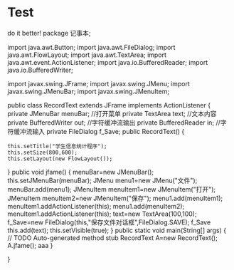﻿# Test
do it better!
package 记事本;

import java.awt.Button;
import java.awt.FileDialog;
import java.awt.FlowLayout;
import java.awt.TextArea;
import java.awt.event.ActionListener;
import java.io.BufferedReader;
import java.io.BufferedWriter;

import javax.swing.JFrame;
import javax.swing.JMenu;
import javax.swing.JMenuBar;
import javax.swing.JMenuItem;

public class RecordText extends JFrame implements ActionListener {
private JMenuBar menuBar; //打开菜单
private TextArea text; //文本内容
private BufferedWriter out;  //字符缓冲流输出
private BufferedReader in; //字符缓冲流输入
private FileDialog f_Save;
public RecordText() {

	this.setTitle("学生信息统计程序");
	this.setSize(800,600);
	this.setLayout(new FlowLayout());
	
}
public void jfame() {
	menuBar=new JMenuBar();
	this.setJMenuBar(menuBar);
	JMenu menu1=new JMenu("文件");
	menuBar.add(menu1);
	JMenuItem menuItem1=new JMenuItem("打开");
	JMenuItem menuItem2=new JMenuItem("保存");
	menu1.add(menuItem1);
	menuItem1.addActionListener(this);
	menu1.add(menuItem2);
	menuItem1.addActionListener(this);
	text=new TextArea(100,100);
	f_Save=new FileDialog(this,"保存文件对话框",FileDialog.SAVE);
	f_Save
	this.add(text);
	 this.setVisible(true);
}
	public static void main(String[] args) {
		// TODO Auto-generated method stub
		RecordText A=new RecordText();
		A.jfame();
aaa
	}

}
